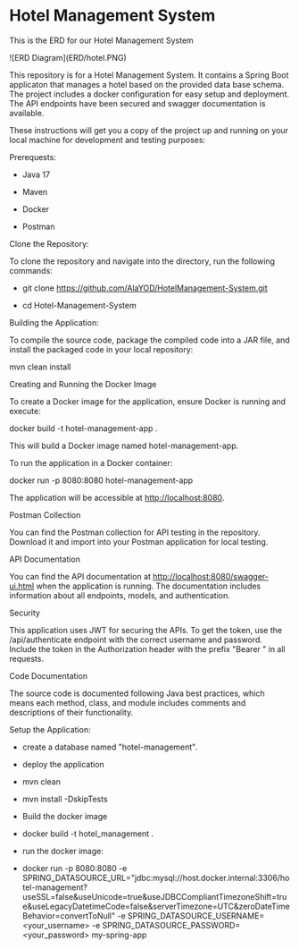 # Hotel Management System

<P>This is the ERD for our Hotel Management System</P>
![ERD Diagram](ERD/hotel.PNG)


This repository is for a Hotel Management System. It contains a Spring Boot applicaton that manages a hotel based on the provided data base schema. The project includes a docker configuration for easy setup and deployment. The API endpoints have been secured and swagger documentation is available.

<p dir="auto">These instructions will get you a copy of the project up and running on your local machine for development and testing purposes:</p>

<p dir="auto">Prerequests:</p>

<ul dir="auto">
    <li>
      <p dir="auto">Java 17</p>
    </li>
    <li>
      <p dir="auto">Maven</p>
    </li>
    <li>
      <p dir="auto">Docker</p>
    </li>
    <li>
      <p dir="auto">Postman</p>
    </li>
</ul>

<p dir="auto">Clone the Repository:</p>

<p dir="auto">To clone the repository and navigate into the directory, run the following commands:</p>

<ul>
    <li>
        git clone <a href="https://github.com/AlaYOD/Hotel-Management-System.git">https://github.com/AlaYOD/HotelManagement-System.git</a>
    </li>
    <li>
        <p>cd Hotel-Management-System</p>
    </li>
</ul>

<p dir="auto">Building the Application:</p>

<p dir="auto">To compile the source code, package the compiled code into a JAR file, and install the packaged code in your local repository:</p>

<p dir="auto">mvn clean install</p>

<p dir="auto">Creating and Running the Docker Image</p>
<p dir="auto">To create a Docker image for the application, ensure Docker is running and execute:</p>

<p dir="auto">docker build -t hotel-management-app .</p>
<p dir="auto">This will build a Docker image named hotel-management-app.</p>

<p dir="auto">To run the application in a Docker container:</p>
<p dir="auto">docker run -p 8080:8080 hotel-management-app</p>
<p dir="auto">The application will be accessible at <a href="http://localhost:8080" rel="nofollow">http://localhost:8080</a>.</p>

<p dir="auto">Postman Collection</p>
<p dir="auto">You can find the Postman collection for API testing in the repository. Download it and import into your Postman application for local testing.</p>

<p dir="auto">API Documentation</p>
<p dir="auto">You can find the API documentation at <a href="http://localhost:8080/swagger-ui.html" rel="nofollow">http://localhost:8080/swagger-ui.html</a> when the application is running. The documentation includes information about all endpoints, models, and authentication.</p>

<p dir="auto">Security</p>
<p dir="auto">This application uses JWT for securing the APIs. To get the token, use the /api/authenticate endpoint with the correct username and password.
Include the token in the Authorization header with the prefix "Bearer " in all requests.</p>


<p dir="auto">Code Documentation</p>
<p dir="auto">The source code is documented following Java best practices, which means each method, class, and module includes comments and descriptions of their functionality.</p>

<p dir="auto">Setup the Application:</p>
<ul dir="auto">
<li>
<p dir="auto">create a database named "hotel-management".</p>
</li>
<li>
<p dir="auto">deploy the application</p>
</li>
<li>
<p dir="auto">mvn clean</p>
</li>
<li>
<p dir="auto">mvn install -DskipTests</p>
</li>
<li>
<p dir="auto">Build the docker image</p>
</li>
<li>
<p dir="auto">docker build -t hotel_management .</p>
</li>
<li>
<p dir="auto">run the docker image:</p>
</li>
<li>
<p dir="auto">docker run -p 8080:8080 -e SPRING_DATASOURCE_URL="jdbc:mysql://host.docker.internal:3306/hotel-management?useSSL=false&amp;useUnicode=true&amp;useJDBCCompliantTimezoneShift=true&amp;useLegacyDatetimeCode=false&amp;serverTimezone=UTC&amp;zeroDateTimeBehavior=convertToNull" -e SPRING_DATASOURCE_USERNAME=&lt;your_username&gt; -e SPRING_DATASOURCE_PASSWORD=&lt;your_password&gt; my-spring-app</p>
</li>
</ul>
